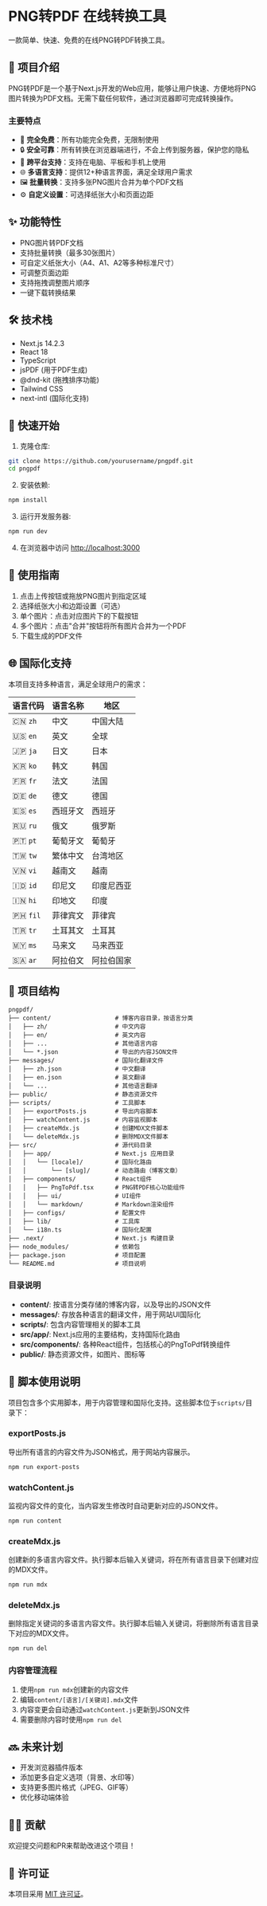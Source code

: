 # PNG转PDF 在线转换工具

一款简单、快速、免费的在线PNG转PDF转换工具。

## 📝 项目介绍

PNG转PDF是一个基于Next.js开发的Web应用，能够让用户快速、方便地将PNG图片转换为PDF文档。无需下载任何软件，通过浏览器即可完成转换操作。

### 主要特点

- 🚀 **完全免费**：所有功能完全免费，无限制使用
- 🔒 **安全可靠**：所有转换在浏览器端进行，不会上传到服务器，保护您的隐私
- 📱 **跨平台支持**：支持在电脑、平板和手机上使用
- 🌐 **多语言支持**：提供12+种语言界面，满足全球用户需求
- 🖼️ **批量转换**：支持多张PNG图片合并为单个PDF文档
- ⚙️ **自定义设置**：可选择纸张大小和页面边距

## ✨ 功能特性

- PNG图片转PDF文档
- 支持批量转换（最多30张图片）
- 可自定义纸张大小（A4、A1、A2等多种标准尺寸）
- 可调整页面边距
- 支持拖拽调整图片顺序
- 一键下载转换结果

## 🛠️ 技术栈

- Next.js 14.2.3
- React 18
- TypeScript
- jsPDF (用于PDF生成)
- @dnd-kit (拖拽排序功能)
- Tailwind CSS
- next-intl (国际化支持)

## 🚀 快速开始

1. 克隆仓库:
```bash
git clone https://github.com/yourusername/pngpdf.git
cd pngpdf
```

2. 安装依赖:
```bash
npm install
```

3. 运行开发服务器:
```bash
npm run dev
```

4. 在浏览器中访问 [http://localhost:3000](http://localhost:3000)

## 📖 使用指南

1. 点击上传按钮或拖放PNG图片到指定区域
2. 选择纸张大小和边距设置（可选）
3. 单个图片：点击对应图片下的下载按钮
4. 多个图片：点击"合并"按钮将所有图片合并为一个PDF
5. 下载生成的PDF文件

## 🌐 国际化支持

本项目支持多种语言，满足全球用户的需求：

| 语言代码 | 语言名称 | 地区 |
|---------|---------|------|
| 🇨🇳 `zh` | 中文 | 中国大陆 |
| 🇺🇸 `en` | 英文 | 全球 |
| 🇯🇵 `ja` | 日文 | 日本 |
| 🇰🇷 `ko` | 韩文 | 韩国 |
| 🇫🇷 `fr` | 法文 | 法国 |
| 🇩🇪 `de` | 德文 | 德国 |
| 🇪🇸 `es` | 西班牙文 | 西班牙 |
| 🇷🇺 `ru` | 俄文 | 俄罗斯 |
| 🇵🇹 `pt` | 葡萄牙文 | 葡萄牙 |
| 🇹🇼 `tw` | 繁体中文 | 台湾地区 |
| 🇻🇳 `vi` | 越南文 | 越南 |
| 🇮🇩 `id` | 印尼文 | 印度尼西亚 |
| 🇮🇳 `hi` | 印地文 | 印度 |
| 🇵🇭 `fil` | 菲律宾文 | 菲律宾 |
| 🇹🇷 `tr` | 土耳其文 | 土耳其 |
| 🇲🇾 `ms` | 马来文 | 马来西亚 |
| 🇸🇦 `ar` | 阿拉伯文 | 阿拉伯国家 |

## 📂 项目结构

```
pngpdf/
├── content/                  # 博客内容目录，按语言分类
│   ├── zh/                   # 中文内容
│   ├── en/                   # 英文内容
│   ├── ...                   # 其他语言内容
│   └── *.json                # 导出的内容JSON文件
├── messages/                 # 国际化翻译文件
│   ├── zh.json               # 中文翻译
│   ├── en.json               # 英文翻译
│   └── ...                   # 其他语言翻译
├── public/                   # 静态资源文件
├── scripts/                  # 工具脚本
│   ├── exportPosts.js        # 导出内容脚本
│   ├── watchContent.js       # 内容监视脚本
│   ├── createMdx.js          # 创建MDX文件脚本
│   └── deleteMdx.js          # 删除MDX文件脚本
├── src/                      # 源代码目录
│   ├── app/                  # Next.js 应用目录
│   │   └── [locale]/         # 国际化路由
│   │       └── [slug]/       # 动态路由（博客文章）
│   ├── components/           # React组件
│   │   ├── PngToPdf.tsx      # PNG转PDF核心功能组件
│   │   ├── ui/               # UI组件
│   │   └── markdown/         # Markdown渲染组件
│   ├── configs/              # 配置文件
│   ├── lib/                  # 工具库
│   └── i18n.ts               # 国际化配置
├── .next/                    # Next.js 构建目录
├── node_modules/             # 依赖包
├── package.json              # 项目配置
└── README.md                 # 项目说明
```

### 目录说明

- **content/**: 按语言分类存储的博客内容，以及导出的JSON文件
- **messages/**: 存放各种语言的翻译文件，用于网站UI国际化
- **scripts/**: 包含内容管理相关的脚本工具
- **src/app/**: Next.js应用的主要结构，支持国际化路由
- **src/components/**: 各种React组件，包括核心的PngToPdf转换组件
- **public/**: 静态资源文件，如图片、图标等

## 📜 脚本使用说明

项目包含多个实用脚本，用于内容管理和国际化支持。这些脚本位于`scripts/`目录下：

### exportPosts.js
导出所有语言的内容文件为JSON格式，用于网站内容展示。

```bash
npm run export-posts
```

### watchContent.js
监视内容文件的变化，当内容发生修改时自动更新对应的JSON文件。

```bash
npm run content
```

### createMdx.js
创建新的多语言内容文件。执行脚本后输入关键词，将在所有语言目录下创建对应的MDX文件。

```bash
npm run mdx
```

### deleteMdx.js
删除指定关键词的多语言内容文件。执行脚本后输入关键词，将删除所有语言目录下对应的MDX文件。

```bash
npm run del
```

### 内容管理流程

1. 使用`npm run mdx`创建新的内容文件
2. 编辑`content/[语言]/[关键词].mdx`文件
3. 内容变更会自动通过`watchContent.js`更新到JSON文件
4. 需要删除内容时使用`npm run del`

## 🔜 未来计划

- 开发浏览器插件版本
- 添加更多自定义选项（背景、水印等）
- 支持更多图片格式（JPEG、GIF等）
- 优化移动端体验

## 👨‍💻 贡献

欢迎提交问题和PR来帮助改进这个项目！

## 📄 许可证

本项目采用 [MIT 许可证](LICENSE)。
